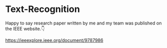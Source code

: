 # Text-Recognition

Happy to say research paper written by me and my team was published on the IEEE website.👇

https://ieeexplore.ieee.org/document/9787986
